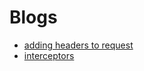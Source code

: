 # Blogs 

* [adding headers to request](https://medium.com/@PaulinaSadowska/adding-headers-to-image-request-in-glide-dc9640ca9b12)
* [interceptors](https://medium.com/knowing-android/headers-interceptors-and-authenticators-with-retrofit-1a00fed0d5eb)
